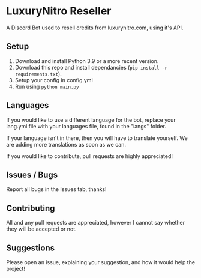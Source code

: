 # LuxuryNitro Reseller
A Discord Bot used to resell credits from luxurynitro.com, using it's API.

## Setup
1. Download and install Python 3.9 or a more recent version.
2. Download this repo and install dependancies (`pip install -r requirements.txt`).
3. Setup your config in config.yml
4. Run using `python main.py`

## Languages
If you would like to use a different language for the bot, replace your lang.yml file with your languages file, found in the "langs" folder.

If your language isn't in there, then you will have to translate yourself. We are adding more translations as soon as we can.

If you would like to contribute, pull requests are highly appreciated!

## Issues / Bugs
Report all bugs in the Issues tab, thanks!

## Contributing
All and any pull requests are appreciated, however I cannot say whether they will be accepted or not.

## Suggestions
Please open an issue, explaining your suggestion, and how it would help the project!
